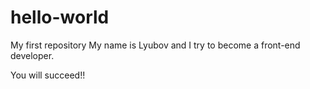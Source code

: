 # hello-world

My first repository
My name is Lyubov and I try to become a front-end developer.

You will succeed!!
